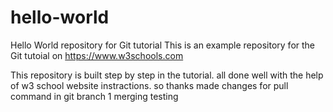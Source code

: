 # hello-world
Hello World repository for Git tutorial
This is an example repository for the Git tutoial on https://www.w3schools.com

This repository is built step by step in the tutorial.
all done well with the help of w3 school website instractions.
so thanks 
made changes for pull command in git
branch 1 merging testing 

